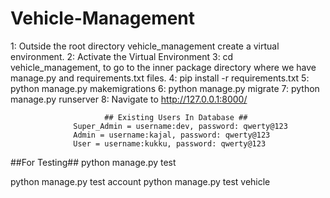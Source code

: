# Vehicle-Management

1: Outside the root directory vehicle_management create a virtual environment.
2: Activate the Virtual Environment
3: cd vehicle_management, to go to the inner package directory where we have manage.py and requirements.txt files.
4: pip install -r requirements.txt
5: python manage.py makemigrations
6: python manage.py migrate
7: python manage.py runserver
8: Navigate to http://127.0.0.1:8000/

                         ## Existing Users In Database ##
                  Super_Admin = username:dev, password: qwerty@123
                  Admin = username:kajal, password: qwerty@123
                  User = username:kukku, password: qwerty@123

##For Testing##
python manage.py test

python manage.py test account
python manage.py test vehicle
